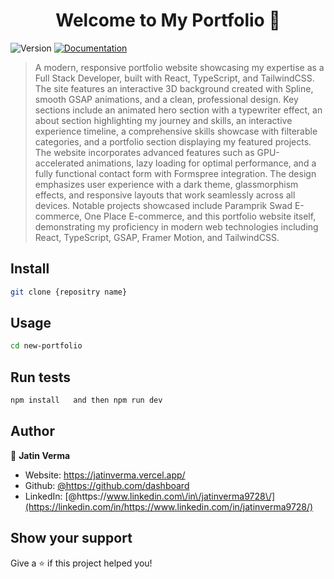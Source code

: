 <h1 align="center">Welcome to My Portfolio  👋</h1>
<p>
  <img alt="Version" src="https://img.shields.io/badge/version-1.5-blue.svg?cacheSeconds=2592000" />
  <a href="https://drive.google.com/file/d/1sel8hMmDJzxJZTeG8nbDoc8Es1SacDLE/view?usp=sharing" target="_blank">
    <img alt="Documentation" src="https://img.shields.io/badge/documentation-yes-brightgreen.svg" />
  </a>
</p>

> A modern, responsive portfolio website showcasing my expertise as a Full Stack Developer, built with React, TypeScript, and TailwindCSS. The site features an interactive 3D background created with Spline, smooth GSAP animations, and a clean, professional design. Key sections include an animated hero section with a typewriter effect, an about section highlighting my journey and skills, an interactive experience timeline, a comprehensive skills showcase with filterable categories, and a portfolio section displaying my featured projects. The website incorporates advanced features such as GPU-accelerated animations, lazy loading for optimal performance, and a fully functional contact form with Formspree integration. The design emphasizes user experience with a dark theme, glassmorphism effects, and responsive layouts that work seamlessly across all devices. Notable projects showcased include Paramprik Swad E-commerce, One Place E-commerce, and this portfolio website itself, demonstrating my proficiency in modern web technologies including React, TypeScript, GSAP, Framer Motion, and TailwindCSS.



## Install

```sh
git clone {repositry name}
```

## Usage

```sh
cd new-portfolio
```

## Run tests

```sh
npm install   and then npm run dev
```

## Author


👤 **Jatin Verma**

- Website: https://jatinverma.vercel.app/
- Github: [@https:\/\/github.com\/dashboard](https://github.com/https://github.com/dashboard)
- LinkedIn: [@https:\/\/www.linkedin.com\/in\/jatinverma9728\/](https://linkedin.com/in/https://www.linkedin.com/in/jatinverma9728/)

## Show your support

Give a ⭐️ if this project helped you!
